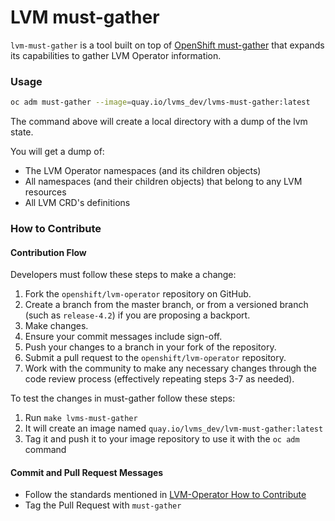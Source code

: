 LVM must-gather
=================

`lvm-must-gather` is a tool built on top of [OpenShift must-gather](https://github.com/openshift/must-gather)
that expands its capabilities to gather LVM Operator information.

### Usage
```sh
oc adm must-gather --image=quay.io/lvms_dev/lvms-must-gather:latest
```

The command above will create a local directory with a dump of the lvm state.

You will get a dump of:
- The LVM Operator namespaces (and its children objects)
- All namespaces (and their children objects) that belong to any LVM resources
- All LVM CRD's definitions


### How to Contribute

#### Contribution Flow
Developers must follow these steps to make a change:
1. Fork the `openshift/lvm-operator` repository on GitHub.
2. Create a branch from the master branch, or from a versioned branch (such
   as `release-4.2`) if you are proposing a backport.
3. Make changes.
4. Ensure your commit messages include sign-off.
5. Push your changes to a branch in your fork of the repository.
6. Submit a pull request to the `openshift/lvm-operator` repository.
7. Work with the community to make any necessary changes through the code
   review process (effectively repeating steps 3-7 as needed).

To test the changes in must-gather follow these steps:
1. Run `make lvms-must-gather`
2. It will create an image named `quay.io/lvms_dev/lvm-must-gather:latest`
3. Tag it and push it to your image repository to use it with the `oc adm` command

#### Commit and Pull Request Messages

- Follow the standards mentioned in [LVM-Operator How to Contribute](./../CONTRIBUTING.md)
- Tag the Pull Request with `must-gather`
